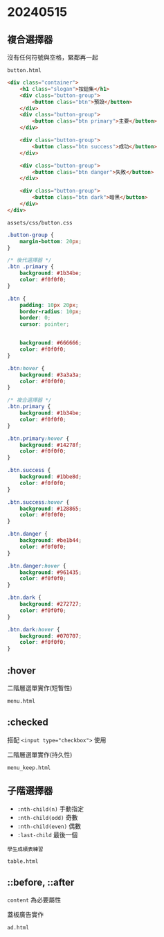 # 20240515

## 複合選擇器

沒有任何符號與空格，緊鄰再一起

`button.html`

```html
<div class="container">
    <h1 class="slogan">按鈕集</h1>
    <div class="button-group">
        <button class="btn">預設</button>
    </div>
    <div class="button-group">
        <button class="btn primary">主要</button>
    </div>

    <div class="button-group">
        <button class="btn success">成功</button>
    </div>

    <div class="button-group">
        <button class="btn danger">失敗</button>
    </div>

    <div class="button-group">
        <button class="btn dark">暗黑</button>
    </div>
</div>
```

`assets/css/button.css`

```css
.button-group {
    margin-bottom: 20px;
}

/* 後代選擇器 */
.btn .primary {
    background: #1b34be;
    color: #f0f0f0;
}

.btn {
    padding: 10px 20px;
    border-radius: 10px;
    border: 0;
    cursor: pointer;


    background: #666666;
    color: #f0f0f0;
}

.btn:hover {
    background: #3a3a3a;
    color: #f0f0f0;
}

/* 複合選擇器 */
.btn.primary {
    background: #1b34be;
    color: #f0f0f0;
}

.btn.primary:hover {
    background: #14278f;
    color: #f0f0f0;
}

.btn.success {
    background: #1bbe8d;
    color: #f0f0f0;
}

.btn.success:hover {
    background: #128865;
    color: #f0f0f0;
}

.btn.danger {
    background: #be1b44;
    color: #f0f0f0;
}

.btn.danger:hover {
    background: #961435;
    color: #f0f0f0;
}

.btn.dark {
    background: #272727;
    color: #f0f0f0;
}

.btn.dark:hover {
    background: #070707;
    color: #f0f0f0;
}
```

## :hover

二階層選單實作(短暫性)

`menu.html`

## :checked

搭配 `<input type="checkbox">` 使用

二階層選單實作(持久性)

`menu_keep.html`

## 子階選擇器

- `:nth-child(n)` 手動指定
- `:nth-child(odd)` 奇數
- `:nth-child(even)` 偶數
- `:last-child` 最後一個

`學生成績表練習`

`table.html`

## ::before, ::after

`content` 為必要屬性

蓋板廣告實作

`ad.html`
